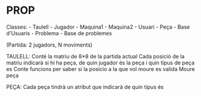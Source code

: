 # PROP
Classes:
    - Taulell
    - Jugador
    - Maquina1
    - Maquina2
    - Usuari
    - Peça
    - Base d'Usuaris
    - Problema
    - Base de problemes
    
(Partida: 2 jugadors, N moviments)

TAULELL:
    Conté la matriu de 8*8 de la partida actual
    Cada posició de la matriu indicarà si hi ha peça, de quin jugador és la peça i quin tipus de peça es
    Conte funcions per saber si la posicio a la que vol moure es valida
    Moure peça
   
PEÇA:
    Cada peça tindrà un atribut que indicarà de quin tipus és
    
    
